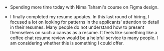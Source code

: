* Spending more time today with Nima Tahami's course on Figma design.

* I finally completed my resume updates. In this last round of hiring, I focused a lot on looking for patterns in the applicants' attention to detail in their resumes. Many people do not understand how to present themselves on such a canvas as a resume. It feels like something like a coffee chat resume review would be a helpful service to many people. I am considering whether this is something I could offer.
